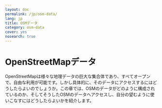 ```yaml
---
layout: doc
permalink: /jp/osm-data/
lang: jp
title: OSMデータ
category: osm-data
cover: yes
nosearch: true
---
```


OpenStreetMapデータ
==================
OpenStreetMapは様々な地理データの巨大な集合体であり、すべてオープンで、自由な利用が可能です。しかし具体的に、そのデータにアクセスするにはどうしたらよいのでしょうか。この章では、OSMのデータがどのように構成されているのか、そしてそうしたOSMのデータへアクセスし、自分の望むように使いこなすにはどうしたらよいかを紹介します。

<!--
We'll cover:

-	OSM Data: An Overview
-	Geographic File Formats and the .osm file
-	Getting Data
-	OSM Data and Databases
-	Manipulating OSM files with Osmosis
-	The OverPass API

-->